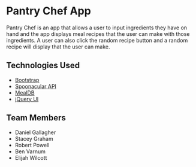 # Pantry Chef App

Pantry Chef is an app that allows a user to input ingredients they have on hand and the app displays meal recipes that the user can make with those ingredients. 
A user can also click the random recipe button and a random recipe will display that the user can make.


## Technologies Used

- [Bootstrap](http://getbootstrap.com/)
- [Spoonacular API](https://spoonacular.com/food-api)
- [MealDB](https://www.themealdb.com/api.php)
- [jQuery UI](https://jqueryui.com/)


## Team Members

  * Daniel Gallagher
  * Stacey Graham
  * Robert Powell
  * Ben Varnum
  * Elijah Wilcott
  
  
